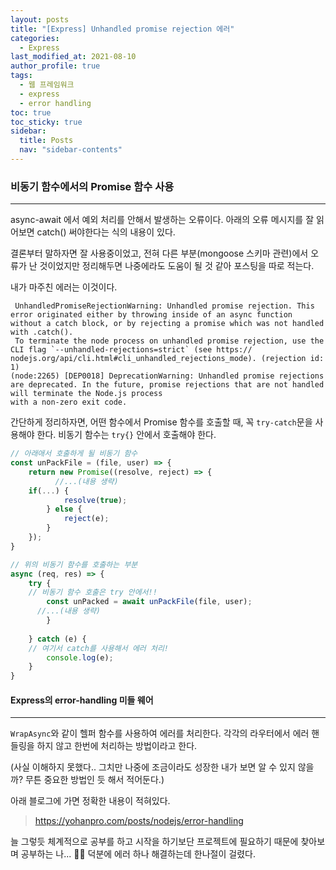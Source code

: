 ```yaml
---
layout: posts
title: "[Express] Unhandled promise rejection 에러"
categories:
  - Express
last_modified_at: 2021-08-10
author_profile: true
tags:
  - 웹 프레임워크
  - express
  - error handling
toc: true
toc_sticky: true
sidebar:
  title: Posts
  nav: "sidebar-contents"
---
```


### 비동기 함수에서의 Promise 함수 사용

-----

async-await 에서 예외 처리를 안해서 발생하는 오류이다. 아래의 오류 메시지를 잘 읽어보면 catch() 써야한다는 식의 내용이 있다.

결론부터 말하자면 잘 사용중이었고, 전혀 다른 부분(mongoose 스키마 관련)에서 오류가 난 것이었지만 정리해두면 나중에라도 도움이 될 것 같아 포스팅을 따로 적는다.

내가 마주친 에러는 이것이다.

```
 UnhandledPromiseRejectionWarning: Unhandled promise rejection. This error originated either by throwing inside of an async function without a catch block, or by rejecting a promise which was not handled with .catch(). 
 To terminate the node process on unhandled promise rejection, use the CLI flag `--unhandled-rejections=strict` (see https://
nodejs.org/api/cli.html#cli_unhandled_rejections_mode). (rejection id: 1)
(node:2265) [DEP0018] DeprecationWarning: Unhandled promise rejections are deprecated. In the future, promise rejections that are not handled will terminate the Node.js process
with a non-zero exit code.
```

간단하게 정리하자면, 어떤 함수에서 Promise 함수를 호출할 때, 꼭 ```try-catch```문을 사용해야 한다. 비동기 함수는 ```try{}``` 안에서 호출해야 한다.

```javascript
// 아래애서 호출하게 될 비동기 함수
const unPackFile = (file, user) => {
	return new Promise((resolve, reject) => {
		  //...(내용 생략)
    if(...) {
			resolve(true);
		} else {
			reject(e);
		}
	});
}

// 위의 비동기 함수를 호출하는 부분
async (req, res) => {
	try {
    // 비동기 함수 호출은 try 안에서!!
		const unPacked = await unPackFile(file, user);
	  //...(내용 생략)
		}
		
	} catch (e) {
    // 여기서 catch를 사용해서 에러 처리!
		console.log(e);
	}
}

```

#### Express의 error-handling 미들 웨어

-----

```WrapAsync```와 같이 헬퍼 함수를 사용하여 에러를 처리한다. 각각의 라우터에서 에러 핸들링을 하지 않고 한번에 처리하는 방법이라고 한다.

(사실 이해하지 못했다.. 그치만 나중에 조금이라도 성장한 내가 보면 알 수 있지 않을까? 무튼 중요한 방법인 듯 해서 적어둔다.)

아래 블로그에 가면 정확한 내용이 적혀있다. 

> https://yohanpro.com/posts/nodejs/error-handling


늘 그렇듯 체계적으로 공부를 하고 시작을 하기보단 프로젝트에 필요하기 때문에 찾아보며 공부하는 나... 🤦‍♀️ 덕분에 에러 하나 해결하는데 한나절이 걸렸다.